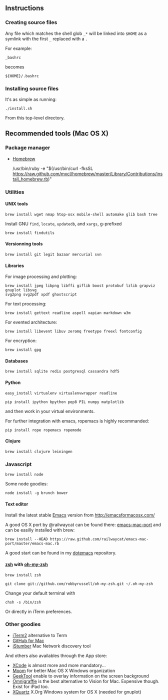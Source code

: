 ## Instructions
### Creating source files

Any file which matches the shell glob `_*` will be linked into `$HOME` as a symlink with the first `_`  replaced with a `.`

For example:

    _bashrc

becomes

    ${HOME}/.bashrc

### Installing source files

It's as simple as running:

    ./install.sh

From this top-level directory.

## Recommended tools (Mac OS X)

### Package manager

* [Homebrew](http://mxcl.github.com/homebrew/)

    /usr/bin/ruby -e "$(/usr/bin/curl -fksSL https://raw.github.com/mxcl/homebrew/master/Library/Contributions/install_homebrew.rb)"

### Utilities

#### UNIX tools

    brew install wget nmap htop-osx mobile-shell automake glib bash tree

Install GNU `find`, `locate`, `updatedb`, and `xargs`, g-prefixed

    brew install findutils

#### Versionning tools

    brew install git legit bazaar mercurial svn

#### Libraries

For image processing and plotting:

    brew install jpeg libpng libffi giflib boost protobuf lzlib grapviz gnuplot libsvg
    svg2png svg2pdf xpdf ghostscript

For text processing:

    brew install gettext readline aspell xapian markdown w3m

For evented architecture:

    brew install libevent libuv zeromq freetype freexl fontconfig

For encryption:

    brew install gpg

#### Databases

    brew install sqlite redis postgresql cassandra hdf5

#### Python

    easy_install virtualenv virtualenvwrapper readline

    pip install ipython bpython pep8 PIL numpy matplotlib
	
and then work in your virtual environments.

For further integration with emacs, ropemacs is highly recommanded:

	pip install rope ropemacs ropemode

#### Clojure

    brew install clojure leiningen

### Javascript

    brew install node
    
Some node goodies:
    
    node install -g brunch bower

#### Text editor

Install the latest stable [Emacs](http://www.gnu.org/software/emacs/) version from http://emacsformacosx.com/

A good OS X port by @railwaycat can be found there: [emacs-mac-port](https://github.com/railwaycat/emacs-mac-port)
and can be easilly installed with brew:

    brew install --HEAD https://raw.github.com/railwaycat/emacs-mac-port/master/emacs-mac.rb

A good start can be found in my [dotemacs](https://github.com/sebastibe/dotemacs) repository.

#### [zsh](http://www.zsh.org/) with [oh-my-zsh](https://github.com/robbyrussell/oh-my-zsh)
     
    brew install zsh

    git clone git://github.com/robbyrussell/oh-my-zsh.git ~/.oh-my-zsh

Change your default terminal with

    chsh -s /bin/zsh

Or directly in iTerm preferences.

### Other goodies

* [iTerm2](www.iterm2.com) alternative to Term
* [GitHub for Mac](http://mac.github.com/)
* [iStumber](http://www.istumbler.net/) Mac Network discovery tool

And others also availables through the App store:

* [XCode](https://developer.apple.com/xcode/) is almost more and more mandatory...
* [Moom](http://manytricks.com/moom/) for better Mac OS X Windows organization 
* [GeekTool](http://projects.tynsoe.org/en/geektool/) enable to overlay information on the screen background 
* [Omnigraffle](http://www.omnigroup.com/products/omnigraffle/) is the best alternative to Vision for Mac. Expensive though. Exist for iPad too.
* [XQuartz](http://xquartz.macosforge.org/) X.Org Windows system for OS X (needed for gnuplot)
